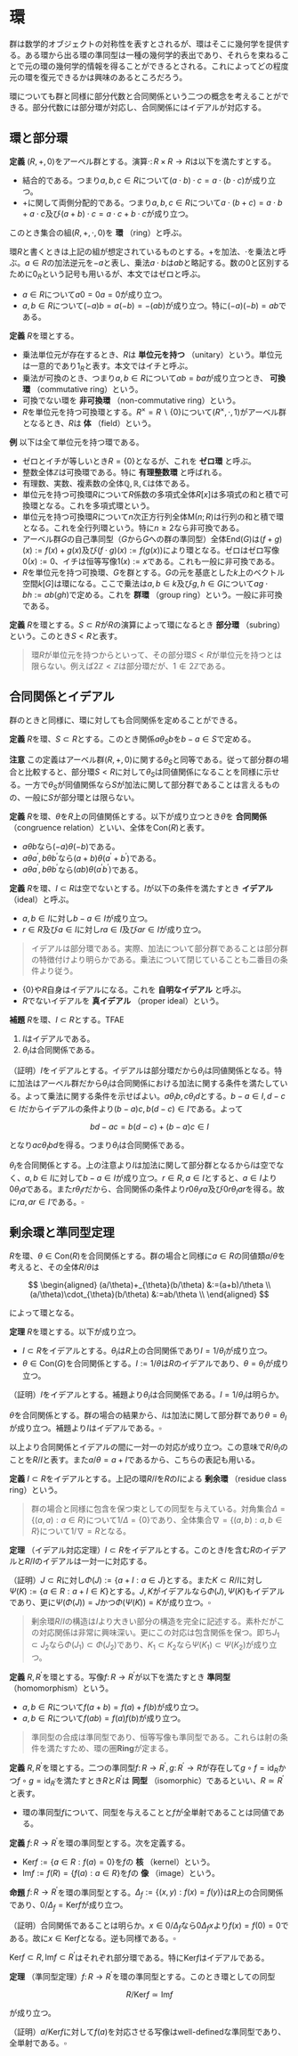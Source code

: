 
# 環

群は数学的オブジェクトの対称性を表すとされるが、環はそこに幾何学を提供する。ある環から出る環の準同型は一種の幾何学的表出であり、それらを束ねることで元の環の幾何学的情報を得ることができるとされる。これによってどの程度元の環を復元できるかは興味のあるところだろう。

環についても群と同様に部分代数と合同関係という二つの概念を考えることができる。部分代数には部分環が対応し、合同関係にはイデアルが対応する。

## 環と部分環

__定義__ $(R, +, 0)$をアーベル群とする。演算$\cdot\colon R\times R\rightarrow R$は以下を満たすとする。

- 結合的である。つまり$a, b, c\in R$について$(a\cdot b)\cdot c=a\cdot(b\cdot c)$が成り立つ。
- $+$に関して両側分配的である。つまり$a, b, c\in R$について$a\cdot(b+c)=a\cdot b+a\cdot c$及び$(a+b)\cdot c=a\cdot c+b\cdot c$が成り立つ。

このとき集合の組$(R, +, \cdot, 0)$を **環** （ring）と呼ぶ。

環$R$と書くときは上記の組が想定されているものとする。$+$を加法、$\cdot$を乗法と呼ぶ。$a\in R$の加法逆元を$-a$と表し、乗法$a\cdot b$は$ab$と略記する。数の$0$と区別するために$0_{R}$という記号も用いるが、本文ではゼロと呼ぶ。

- $a\in R$について$a0=0a=0$が成り立つ。
- $a, b\in R$について$(-a)b=a(-b)=-(ab)$が成り立つ。特に$(-a)(-b)=ab$である。

__定義__ $R$を環とする。
- 乗法単位元が存在するとき、$R$は **単位元を持つ** （unitary）という。単位元は一意的であり$1_{R}$と表す。本文ではイチと呼ぶ。
- 乗法が可換のとき、つまり$a, b\in R$について$ab=ba$が成り立つとき、 **可換環** （commutative ring）という。
- 可換でない環を **非可換環** （non-commutative ring）という。
- $R$を単位元を持つ可換環とする。$R^{\times}=R\backslash\lbrace 0 \rbrace$について$(R^{\times}, \cdot, 1)$がアーベル群となるとき、$R$は **体** （field）という。

__例__ 以下は全て単位元を持つ環である。

- ゼロとイチが等しいとき$R=\lbrace 0 \rbrace$となるが、これを **ゼロ環** と呼ぶ。
- 整数全体$\mathbb{Z}$は可換環である。特に **有理整数環** と呼ばれる。
- 有理数、実数、複素数の全体$\mathbb{Q}, \mathbb{R}, \mathbb{C}$は体である。
- 単位元を持つ可換環$R$について$R$係数の多項式全体$R\lbrack x \rbrack$は多項式の和と積で可換環となる。これを多項式環という。
- 単位元を持つ可換環$R$について$n$次正方行列全体$\mathrm{M}(n; R)$は行列の和と積で環となる。これを全行列環という。特に$n\ge 2$なら非可換である。
- アーベル群$G$の自己準同型（$G$から$G$への群の準同型）全体$\mathrm{End}(G)$は$(f+g)(x):=f(x)+g(x)$及び$(f\cdot g)(x):=f(g(x))$により環となる。ゼロはゼロ写像$0(x):=0$、イチは恒等写像$1(x):=x$である。これも一般に非可換である。
- $R$を単位元を持つ可換環、$G$を群とする。$G$の元を基底とした$k$上のベクトル空間$k\lbrack G \rbrack$は環になる。ここで乗法は$a, b\in k$及び$g, h\in G$について$ag\cdot bh:=ab(gh)$で定める。これを **群環** （group ring）という。一般に非可換である。

__定義__ $R$を環とする。$S\subset R$が$R$の演算によって環になるとき **部分環** （subring）という。このとき$S\lt R$と表す。

> 環$R$が単位元を持つからといって、その部分環$S\lt R$が単位元を持つとは限らない。例えば$2\mathbb{Z}\lt\mathbb{Z}$は部分環だが、$1\notin 2\mathbb{Z}$である。


## 合同関係とイデアル

群のときと同様に、環に対しても合同関係を定めることができる。

__定義__ $R$を環、$S\subset R$とする。このとき関係$a\theta_{S}b$を$b-a\in S$で定める。

__注意__ この定義はアーベル群$(R, +, 0)$に関する$\theta_{S}$と同等である。従って部分群の場合と比較すると、部分環$S\lt R$に対して$\theta_{S}$は同値関係になることを同様に示せる。一方で$\theta_{S}$が同値関係なら$S$が加法に関して部分群であることは言えるものの、一般に$S$が部分環とは限らない。

__定義__ $R$を環、$\theta$を$R$上の同値関係とする。以下が成り立つとき$\theta$を **合同関係** （congruence relation）といい、全体を$\mathrm{Con}(R)$と表す。

- $a\theta b$なら$(-a)\theta(-b)$である。
- $a\theta a^{\prime}, b\theta b^{\prime}$なら$(a+b)\theta(a^{\prime}+b^{\prime})$である。
- $a\theta a^{\prime}, b\theta b^{\prime}$なら$(ab)\theta(a^{\prime}b^{\prime})$である。

__定義__ $R$を環、$I\subset R$は空でないとする。$I$が以下の条件を満たすとき **イデアル** （ideal）と呼ぶ。

- $a, b\in I$に対し$b-a\in I$が成り立つ。
- $r\in R$及び$a\in I$に対し$ra\in I$及び$ar\in I$が成り立つ。

> イデアルは部分環である。実際、加法について部分群であることは部分群の特徴付けより明らかである。乗法について閉じていることも二番目の条件より従う。

- $\lbrace 0 \rbrace$や$R$自身はイデアルになる。これを **自明なイデアル** と呼ぶ。
- $R$でないイデアルを **真イデアル** （proper ideal）という。

__補題__ $R$を環、$I\subset R$とする。TFAE

1. $I$はイデアルである。
1. $\theta_{I}$は合同関係である。

（証明）$I$をイデアルとする。イデアルは部分環だから$\theta_{I}$は同値関係となる。特に加法はアーベル群だから$\theta_{I}$は合同関係における加法に関する条件を満たしている。よって乗法に関する条件を示せばよい。$a\theta_{I}b, c\theta_{I}d$とする。$b-a\in I, d-c\in I$だからイデアルの条件より$(b-a)c, b(d-c)\in I$である。よって

$$
bd-ac=b(d-c)+(b-a)c\in I
$$

となり$ac\theta_{I}bd$を得る。つまり$\theta_{I}$は合同関係である。

$\theta_{I}$を合同関係とする。上の注意より$I$は加法に関して部分群となるから$I$は空でなく、$a, b\in I$に対して$b-a\in I$が成り立つ。$r\in R, a\in I$とすると、$a\in I$より$0\theta_{I}a$である。また$r\theta_{I}r$だから、合同関係の条件より$r0\theta_{I}ra$及び$0r\theta_{I}ar$を得る。故に$ra, ar\in I$である。$\square$


## 剰余環と準同型定理

$R$を環、$\theta\in\mathrm{Con}(R)$を合同関係とする。群の場合と同様に$a\in R$の同値類$a/\theta$を考えると、その全体$R/\theta$は

$$
\begin{aligned}
(a/\theta)+_{\theta}(b/\theta) &:=(a+b)/\theta \\
(a/\theta)\cdot_{\theta}(b/\theta) &:=ab/\theta \\
\end{aligned}
$$

によって環となる。

__定理__ $R$を環とする。以下が成り立つ。

- $I\subset R$をイデアルとする。$\theta_{I}$は$R$上の合同関係であり$I=1/\theta_{I}$が成り立つ。
- $\theta\in\mathrm{Con}(G)$を合同関係とする。$I:=1/\theta$は$R$のイデアルであり、$\theta=\theta_{I}$が成り立つ。

（証明）$I$をイデアルとする。補題より$\theta_{I}$は合同関係である。$I=1/\theta_{I}$は明らか。

$\theta$を合同関係とする。群の場合の結果から、$I$は加法に関して部分群であり$\theta=\theta_{I}$が成り立つ。補題より$I$はイデアルである。$\square$

以上より合同関係とイデアルの間に一対一の対応が成り立つ。この意味で$R/\theta_{I}$のことを$R/I$と表す。また$a/\theta=a+I$であるから、こちらの表記も用いる。

__定義__ $I\subset R$をイデアルとする。上記の環$R/I$を$R$の$I$による **剰余環** （residue class ring）という。

> 群の場合と同様に包含を保つ束としての同型を与えている。対角集合$\Delta=\lbrace (a, a) : a\in R \rbrace$について$1/\Delta=\lbrace 0 \rbrace$であり、全体集合$\nabla=\lbrace (a, b) : a, b\in R \rbrace$について$1/\nabla=R$となる。

__定理__ （イデアル対応定理）$I\subset R$をイデアルとする。このとき$I$を含む$R$のイデアルと$R/I$のイデアルは一対一に対応する。

（証明）$J\subset R$に対し$\Phi(J):=\lbrace a+I : a\in J \rbrace$とする。また$K\subset R/I$に対し$\Psi(K):=\lbrace a\in R : a+I\in K \rbrace$とする。$J, K$がイデアルなら$\Phi(J), \Psi(K)$もイデアルであり、更に$\Psi(\Phi(J))=J$かつ$\Phi(\Psi(K))=K$が成り立つ。$\square$

> 剰余環$R/I$の構造は$I$より大きい部分の構造を完全に記述する。素朴だがこの対応関係は非常に興味深い。更にこの対応は包含関係を保つ。即ち$J_{1}\subset J_{2}$なら$\Phi(J_{1})\subset\Phi(J_{2})$であり、$K_{1}\subset K_{2}$なら$\Psi(K_{1})\subset\Psi(K_{2})$が成り立つ。

__定義__ $R, R^{\prime}$を環とする。写像$f\colon R\rightarrow R^{\prime}$が以下を満たすとき **準同型** （homomorphism）という。

- $a, b\in R$について$f(a+b)=f(a)+f(b)$が成り立つ。
- $a, b\in R$について$f(ab)=f(a)f(b)$が成り立つ。

> 準同型の合成は準同型であり、恒等写像も準同型である。これらは射の条件を満たすため、環の圏$\mathbf{Ring}$が定まる。

__定義__ $R, R^{\prime}$を環とする。二つの準同型$f\colon R\rightarrow R^{\prime}, g\colon R^{\prime}\rightarrow R$が存在して$g\circ f=\mathrm{id}_{R}$かつ$f\circ g=\mathrm{id}_{R^{\prime}}$を満たすとき$R$と$R^{\prime}$は **同型** （isomorphic）であるといい、$R\simeq R^{\prime}$と表す。

- 環の準同型$f$について、同型を与えることと$f$が全単射であることは同値である。

__定義__ $f\colon R\rightarrow R^{\prime}$を環の準同型とする。次を定義する。

- $\mathrm{Ker}f:=\lbrace a\in R : f(a)=0 \rbrace$を$f$の **核** （kernel）という。
- $\mathrm{Im}f:=f(R)=\lbrace f(a) : a\in R \rbrace$を$f$の **像** （image）という。

__命題__ $f\colon R\rightarrow R^{\prime}$を環の準同型とする。$\Delta_{f}:=\lbrace (x, y) : f(x)=f(y) \rbrace$は$R$上の合同関係であり、$0/\Delta_{f}=\mathrm{Ker}f$が成り立つ。

（証明）合同関係であることは明らか。$x\in 0/\Delta_{f}$なら$0\Delta_{f}x$より$f(x)=f(0)=0$である。故に$x\in\mathrm{Ker}f$となる。逆も同様である。$\square$

$\mathrm{Ker}f\subset R, \mathrm{Im}f\subset R^{\prime}$はそれぞれ部分環である。特に$\mathrm{Ker}f$はイデアルである。

__定理__ （準同型定理）$f\colon R\rightarrow R^{\prime}$を環の準同型とする。このとき環としての同型

$$
R/\mathrm{Ker}f\simeq\mathrm{Im}f
$$

が成り立つ。

（証明）$a/\mathrm{Ker}f$に対して$f(a)$を対応させる写像はwell-definedな準同型であり、全単射である。$\square$
